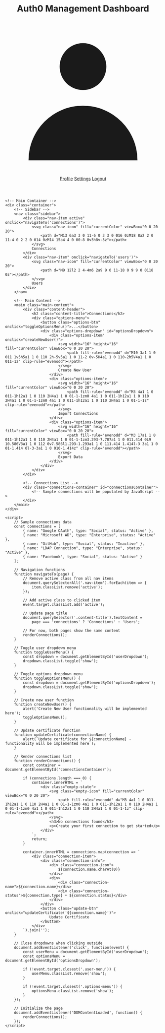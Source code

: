 </head>
<body>
    <!-- Header -->
    <header class="header">
        <h1>Auth0 Management Dashboard</h1>
        <div class="user-menu">
            <div class="user-icon" onclick="toggleUserMenu()">
                <svg fill="currentColor" viewBox="0 0 20 20">
                    <path fill-rule="evenodd" d="M10 9a3 3 0 100-6 3 3 0 000 6zm-7 9a7 7 0 1114 0H3z" clip-rule="evenodd"></path>
                </svg>
            </div>
            <div class="dropdown-menu" id="userDropdown">
                <a href="#" class="dropdown-item">Profile</a>
                <a href="#" class="dropdown-item">Settings</a>
                <a href="#" class="dropdown-item">Logout</a>
            </div>
        </div>
    </header>

    <!-- Main Container -->
    <div class="container">
        <!-- Sidebar -->
        <nav class="sidebar">
            <div class="nav-item active" onclick="navigateTo('connections')">
                <svg class="nav-icon" fill="currentColor" viewBox="0 0 20 20">
                    <path d="M13 6a3 3 0 11-6 0 3 3 0 016 0zM18 8a2 2 0 11-4 0 2 2 0 014 0zM14 15a4 4 0 00-8 0v3h8v-3z"></path>
                </svg>
                Connections
            </div>
            <div class="nav-item" onclick="navigateTo('users')">
                <svg class="nav-icon" fill="currentColor" viewBox="0 0 20 20">
                    <path d="M9 12l2 2 4-4m6 2a9 9 0 11-18 0 9 9 0 0118 0z"></path>
                </svg>
                Users
            </div>
        </nav>

        <!-- Main Content -->
        <main class="main-content">
            <div class="content-header">
                <h2 class="content-title">Connections</h2>
                <div class="options-menu">
                    <button class="options-btn" onclick="toggleOptionsMenu()">...</button>
                    <div class="options-dropdown" id="optionsDropdown">
                        <div class="options-item" onclick="createNewUser()">
                            <svg width="16" height="16" fill="currentColor" viewBox="0 0 20 20">
                                <path fill-rule="evenodd" d="M10 3a1 1 0 011 1v5h5a1 1 0 110 2h-5v5a1 1 0 11-2 0v-5H4a1 1 0 110-2h5V4a1 1 0 011-1z" clip-rule="evenodd"></path>
                            </svg>
                            Create New User
                        </div>
                        <div class="options-item">
                            <svg width="16" height="16" fill="currentColor" viewBox="0 0 20 20">
                                <path fill-rule="evenodd" d="M3 4a1 1 0 011-1h12a1 1 0 110 2H4a1 1 0 01-1-1zm0 4a1 1 0 011-1h12a1 1 0 110 2H4a1 1 0 01-1-1zm0 4a1 1 0 011-1h12a1 1 0 110 2H4a1 1 0 01-1-1z" clip-rule="evenodd"></path>
                            </svg>
                            Import Connections
                        </div>
                        <div class="options-item">
                            <svg width="16" height="16" fill="currentColor" viewBox="0 0 20 20">
                                <path fill-rule="evenodd" d="M3 17a1 1 0 011-1h12a1 1 0 110 2H4a1 1 0 01-1-1zm3.293-7.707a1 1 0 011.414 0L9 10.586V3a1 1 0 112 0v7.586l1.293-1.293a1 1 0 111.414 1.414l-3 3a1 1 0 01-1.414 0l-3-3a1 1 0 010-1.414z" clip-rule="evenodd"></path>
                            </svg>
                            Export Data
                        </div>
                    </div>
                </div>
            </div>

            <!-- Connections List -->
            <div class="connections-container" id="connectionsContainer">
                <!-- Sample connections will be populated by JavaScript -->
            </div>
        </main>
    </div>

    <script>
        // Sample connections data
        const connections = [
            { name: "Google OAuth", type: "Social", status: "Active" },
            { name: "Microsoft AD", type: "Enterprise", status: "Active" },
            { name: "GitHub", type: "Social", status: "Inactive" },
            { name: "LDAP Connection", type: "Enterprise", status: "Active" },
            { name: "Facebook", type: "Social", status: "Active" }
        ];

        // Navigation functions
        function navigateTo(page) {
            // Remove active class from all nav items
            document.querySelectorAll('.nav-item').forEach(item => {
                item.classList.remove('active');
            });
            
            // Add active class to clicked item
            event.target.classList.add('active');
            
            // Update page title
            document.querySelector('.content-title').textContent = 
                page === 'connections' ? 'Connections' : 'Users';
            
            // For now, both pages show the same content
            renderConnections();
        }

        // Toggle user dropdown menu
        function toggleUserMenu() {
            const dropdown = document.getElementById('userDropdown');
            dropdown.classList.toggle('show');
        }

        // Toggle options dropdown menu
        function toggleOptionsMenu() {
            const dropdown = document.getElementById('optionsDropdown');
            dropdown.classList.toggle('show');
        }

        // Create new user function
        function createNewUser() {
            alert('Create New User functionality will be implemented here');
            toggleOptionsMenu();
        }

        // Update certificate function
        function updateCertificate(connectionName) {
            alert(`Update certificate for ${connectionName} - functionality will be implemented here`);
        }

        // Render connections list
        function renderConnections() {
            const container = document.getElementById('connectionsContainer');
            
            if (connections.length === 0) {
                container.innerHTML = `
                    <div class="empty-state">
                        <svg class="empty-icon" fill="currentColor" viewBox="0 0 20 20">
                            <path fill-rule="evenodd" d="M3 4a1 1 0 011-1h12a1 1 0 110 2H4a1 1 0 01-1-1zm0 4a1 1 0 011-1h12a1 1 0 110 2H4a1 1 0 01-1-1zm0 4a1 1 0 011-1h12a1 1 0 110 2H4a1 1 0 01-1-1z" clip-rule="evenodd"></path>
                        </svg>
                        <h3>No connections found</h3>
                        <p>Create your first connection to get started</p>
                    </div>
                `;
                return;
            }

            container.innerHTML = connections.map(connection => `
                <div class="connection-item">
                    <div class="connection-info">
                        <div class="connection-icon">
                            ${connection.name.charAt(0)}
                        </div>
                        <div>
                            <div class="connection-name">${connection.name}</div>
                            <div class="connection-status">${connection.type} • ${connection.status}</div>
                        </div>
                    </div>
                    <button class="update-btn" onclick="updateCertificate('${connection.name}')">
                        Update Certificate
                    </button>
                </div>
            `).join('');
        }

        // Close dropdowns when clicking outside
        document.addEventListener('click', function(event) {
            const userMenu = document.getElementById('userDropdown');
            const optionsMenu = document.getElementById('optionsDropdown');
            
            if (!event.target.closest('.user-menu')) {
                userMenu.classList.remove('show');
            }
            
            if (!event.target.closest('.options-menu')) {
                optionsMenu.classList.remove('show');
            }
        });

        // Initialize the page
        document.addEventListener('DOMContentLoaded', function() {
            renderConnections();
        });
    </script>
</body>
</html>
